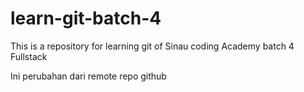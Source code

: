 # learn-git-batch-4

This is a repository for learning git of Sinau coding Academy batch 4 Fullstack

Ini perubahan dari remote repo github
